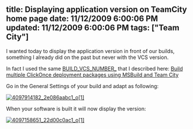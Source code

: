 title: Displaying application version on TeamCity home page
date: 11/12/2009 6:00:06 PM
updated: 11/12/2009 6:00:06 PM
tags: ["Team City"]
---
I wanted today to display the application version in front of our builds, something I already did on the past but never with the VCS version.

In fact I used the same [BUILD_VCS_NUMBER_<simplified VCS root name>](http://www.jetbrains.net/confluence/display/TCD4/Predefined+Properties) that I described here: [Build multiple ClickOnce deployment packages using MSBuild and Team City](http://weblogs.asp.net/lkempe/archive/2009/11/03/build-multiple-clickonce-deployment-packages-using-msbuild-and-team-city.aspx)

Go in the General Settings of your build and adapt as following:

[![4097914182_2e086aabc1_o[1]](http://weblogs.asp.net/blogs/lkempe/4097914182_2e086aabc1_o1_thumb_56C71DFD.png "4097914182_2e086aabc1_o[1]")](http://weblogs.asp.net/blogs/lkempe/4097914182_2e086aabc1_o1_2739253E.png) 

When your software is built it will now display the version:

[![4097158651_22d00c0ac1_o[1]](http://weblogs.asp.net/blogs/lkempe/4097158651_22d00c0ac1_o1_thumb_2101B2D6.png "4097158651_22d00c0ac1_o[1]")](http://weblogs.asp.net/blogs/lkempe/4097158651_22d00c0ac1_o1_54AA1F34.png)

